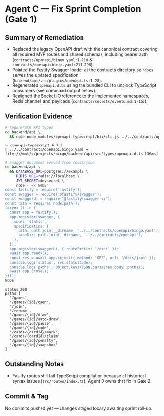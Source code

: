 # Agent C — Fix Sprint Completion (Gate 1)

## Summary of Remediation
- Replaced the legacy OpenAPI draft with the canonical contract covering all required MVP routes and shared schemas, including bearer auth (`contracts/openapi/bingo.yaml:1-210` & `contracts/openapi/bingo.yaml:211-298`).
- Pointed the Fastify Swagger loader at the contracts directory so `/docs` serves the updated specification (`backend/api/src/plugins/openapi.ts:1-28`).
- Regenerated `openapi.d.ts` using the bundled CLI to unblock TypeScript consumers (see command output below).
- Realigned the Socket.IO reference to the implemented namespaces, Redis channel, and payloads (`contracts/sockets/events.md:1-153`).

## Verification Evidence
```bash
# regenerate API types
cd backend/api \
  && node node_modules/openapi-typescript/bin/cli.js ../../contracts/openapi/bingo.yaml -o src/types/openapi.d.ts
```
```
✨ openapi-typescript 6.7.6
🚀 ../../contracts/openapi/bingo.yaml → file:///mnt/c/projects/bingo/backend/api/src/types/openapi.d.ts [36ms]
```

```bash
# Swagger document served from /docs/json
cd backend/api \
  && DATABASE_URL=postgres://example \
     REDIS_URL=redis://localhost \
     JWT_SECRET=devsecret \
     node - <<'NODE'
const fastify = require('fastify');
const swagger = require('@fastify/swagger');
const swaggerUi = require('@fastify/swagger-ui');
const path = require('node:path');
(async () => {
  const app = fastify();
  app.register(swagger, {
    mode: 'static',
    specification: {
      path: path.join(__dirname, '../../contracts/openapi/bingo.yaml'),
      baseDir: path.join(__dirname, '../../contracts/openapi'),
    },
  });
  app.register(swaggerUi, { routePrefix: '/docs' });
  await app.ready();
  const res = await app.inject({ method: 'GET', url: '/docs/json' });
  console.log('status', res.statusCode);
  console.log('paths', Object.keys(JSON.parse(res.body).paths));
  await app.close();
})();
NODE
```
```
status 200
paths [
  '/games',
  '/games/{id}/open',
  '/join',
  '/resume',
  '/games/{id}/draw',
  '/games/{id}/auto-draw',
  '/games/{id}/pause',
  '/games/{id}/undo',
  '/cards/{cardId}/mark',
  '/cards/{cardId}/claim',
  '/games/{id}/penalty',
  '/games/{id}/snapshot'
]
```

## Outstanding Notes
- Fastify routes still fail TypeScript compilation because of historical syntax issues (`src/routes/index.ts`); Agent D owns that fix in Gate 2.

## Commit & Tag
No commits pushed yet — changes staged locally awaiting sprint roll-up.
